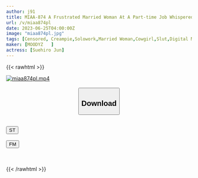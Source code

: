 ```yaml
---
author: j91
title: MIAA-874 A Frustrated Married Woman At A Part-time Job Whispered, "Shall I Give You A Reverse Madness?" I'm Already Ejaculating, But I Was Made To Cum Inside Me Jun Suehiro
url: /v/miaa874pl
date: 2023-06-25T04:00:00Z
image: "miaa874pl.jpg"
tags: [Censored, Creampie,Solowork,Married Woman,Cowgirl,Slut,Digital Mosaic,Cuckold	]
maker: [MOODYZ   ]
actress: [Suehiro Jun]
---
```



{{< rawhtml >}}

<div class="video" data-videoid="6kvPVz0GOAs9J7m">
    <a href="javascript:;">
        <img src="/v/miaa874pl/miaa874pl.jpg" width="WIDTH" height="HEIGHT" alt="miaa874pl.mp4" loading="lazy">
    </a>
</div>

<script type="text/javascript" src="https://j91.asia/asset/on-demand-st.js"></script>

<br>
  <link rel="stylesheet" href="https://j91.asia/asset/bs5.css">
  
  <center>
  <button class="btn btn-primary" type="button" data-bs-toggle="collapse" data-bs-target=".multi-collapse" aria-expanded="false" aria-controls="multiCollapseExample1 multiCollapseExample2"><h2>Download</h2></button></center>
</p>
<div class="row">
  <div class="col">
    <div class="collapse multi-collapse" id="multiCollapseExample1">
      <div class="card card-body">
	      	      <br>
<div class="buttons">  
<a href="https://streamtape.to/v/6kvPVz0GOAs9J7m" target="_blank"><button class="btn-hover color-3"><i class="fa fa-download"></i> ST</button></a></div>
    </div>
  </div>
</div>
  <div class="col">
    <div class="collapse multi-collapse" id="multiCollapseExample2">
      <div class="card card-body">
	      <br>
<div class="buttons">
    <a href="https://filemoon.sx/d/dhxapr02kd0d" target="_blank"><button class="btn-hover color-8"><i class="fa fa-download"></i> FM</button></a></div>
<br><br>
      </div>
    </div>
  </div>
</div>

{{< /rawhtml >}}